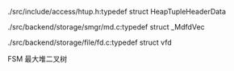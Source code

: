 ./src/include/access/htup.h:typedef struct HeapTupleHeaderData

./src/backend/storage/smgr/md.c:typedef struct _MdfdVec

./src/backend/storage/file/fd.c:typedef struct vfd

FSM 最大堆二叉树
